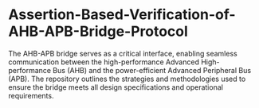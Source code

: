 # Assertion-Based-Verification-of-AHB-APB-Bridge-Protocol
The AHB-APB bridge serves as a critical interface, enabling seamless communication between the high-performance Advanced High-performance Bus (AHB) and the power-efficient Advanced Peripheral Bus (APB). The repository outlines the strategies and methodologies used to ensure the bridge meets all design specifications and operational requirements.
